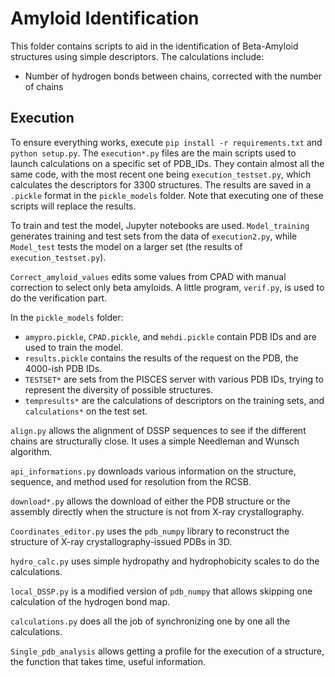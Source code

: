 
# Amyloid Identification

This folder contains scripts to aid in the identification of Beta-Amyloid structures using simple descriptors. The calculations include:

- Number of hydrogen bonds between chains, corrected with the number of chains

## Execution

To ensure everything works, execute `pip install -r requirements.txt` and `python setup.py`. The `execution*.py` files are the main scripts used to launch calculations on a specific set of PDB_IDs. They contain almost all the same code, with the most recent one being `execution_testset.py`, which calculates the descriptors for 3300 structures. The results are saved in a `.pickle` format in the `pickle_models` folder. Note that executing one of these scripts will replace the results.

To train and test the model, Jupyter notebooks are used. `Model_training` generates training and test sets from the data of `execution2.py`, while `Model_test` tests the model on a larger set (the results of `execution_testset.py`).

`Correct_amyloid_values` edits some values from CPAD with manual correction to select only beta amyloids. A little program, `verif.py`, is used to do the verification part.

In the `pickle_models` folder:

- `amypro.pickle`, `CPAD.pickle`, and `mehdi.pickle` contain PDB IDs and are used to train the model.
- `results.pickle` contains the results of the request on the PDB, the 4000-ish PDB IDs.
- `TESTSET*` are sets from the PISCES server with various PDB IDs, trying to represent the diversity of possible structures.
- `tempresults*` are the calculations of descriptors on the training sets, and `calculations*` on the test set.

`align.py` allows the alignment of DSSP sequences to see if the different chains are structurally close. It uses a simple Needleman and Wunsch algorithm.

`api_informations.py` downloads various information on the structure, sequence, and method used for resolution from the RCSB.

`download*.py` allows the download of either the PDB structure or the assembly directly when the structure is not from X-ray crystallography.

`Coordinates_editor.py` uses the `pdb_numpy` library to reconstruct the structure of X-ray crystallography-issued PDBs in 3D.

`hydro_calc.py` uses simple hydropathy and hydrophobicity scales to do the calculations.

`local_DSSP.py` is a modified version of `pdb_numpy` that allows skipping one calculation of the hydrogen bond map.

`calculations.py` does all the job of synchronizing one by one all the calculations.

`Single_pdb_analysis` allows getting a profile for the execution of a structure, the function that takes time, useful information.



